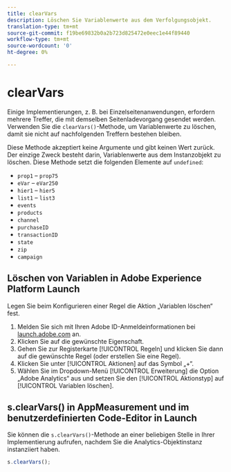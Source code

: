 ```yaml
---
title: clearVars
description: Löschen Sie Variablenwerte aus dem Verfolgungsobjekt.
translation-type: tm+mt
source-git-commit: f19be69832b0a2b723d825472e0eec1e44f89440
workflow-type: tm+mt
source-wordcount: '0'
ht-degree: 0%

---
```



# clearVars

Einige Implementierungen, z. B. bei Einzelseitenanwendungen, erfordern mehrere Treffer, die mit demselben Seitenladevorgang gesendet werden. Verwenden Sie die `clearVars()`-Methode, um Variablenwerte zu löschen, damit sie nicht auf nachfolgenden Treffern bestehen bleiben.

Diese Methode akzeptiert keine Argumente und gibt keinen Wert zurück. Der einzige Zweck besteht darin, Variablenwerte aus dem Instanzobjekt zu löschen. Diese Methode setzt die folgenden Elemente auf `undefined`:

* `prop1` – `prop75`
* `eVar` – `eVar250`
* `hier1` – `hier5`
* `list1` – `list3`
* `events`
* `products`
* `channel`
* `purchaseID`
* `transactionID`
* `state`
* `zip`
* `campaign`

## Löschen von Variablen in Adobe Experience Platform Launch

Legen Sie beim Konfigurieren einer Regel die Aktion „Variablen löschen“ fest.

1. Melden Sie sich mit Ihren Adobe ID-Anmeldeinformationen bei [launch.adobe.com](https://launch.adobe.com) an.
2. Klicken Sie auf die gewünschte Eigenschaft.
3. Gehen Sie zur Registerkarte [!UICONTROL Regeln] und klicken Sie dann auf die gewünschte Regel (oder erstellen Sie eine Regel).
4. Klicken Sie unter [!UICONTROL Aktionen] auf das Symbol „+“.
5. Wählen Sie im Dropdown-Menü [!UICONTROL Erweiterung] die Option „Adobe Analytics“ aus und setzen Sie den [!UICONTROL Aktionstyp] auf [!UICONTROL Variablen löschen].

## s.clearVars() in AppMeasurement und im benutzerdefinierten Code-Editor in Launch

Sie können die `s.clearVars()`-Methode an einer beliebigen Stelle in Ihrer Implementierung aufrufen, nachdem Sie die Analytics-Objektinstanz instanziiert haben.

```js
s.clearVars();
```
